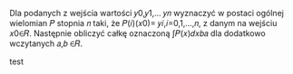 Dla podanych z wejścia wartości 𝑦0,𝑦1,… 𝑦𝑛 wyznaczyć w postaci ogólnej wielomian 𝑃 stopnia 𝑛 taki, że 𝑃(𝑖)(𝑥0)= 𝑦𝑖,𝑖=0,1,…,𝑛, z danym na wejściu 𝑥0∈𝑅. Następnie obliczyć całkę oznaczoną ∫𝑃(𝑥)𝑑𝑥𝑏𝑎 dla dodatkowo wczytanych 𝑎,𝑏 ∈𝑅.

test 